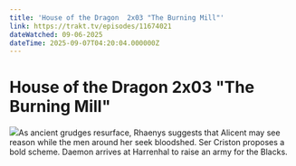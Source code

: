 ```yaml
---
title: 'House of the Dragon  2x03 "The Burning Mill"' 
link: https://trakt.tv/episodes/11674021
dateWatched: 09-06-2025
dateTime: 2025-09-07T04:20:04.000000Z
---
```

# House of the Dragon  2x03 "The Burning Mill"

![](https://walter-r2.trakt.tv/images/episodes/011/674/021/screenshots/thumb/d1144a9741.jpg)As ancient grudges resurface, Rhaenys suggests that Alicent may see reason while the men around her seek bloodshed. Ser Criston proposes a bold scheme. Daemon arrives at Harrenhal to raise an army for the Blacks.